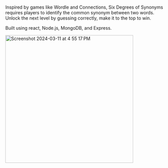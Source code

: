 #####
Inspired by games like Wordle and Connections, Six Degrees of Synonyms requires players to identify the common synonym between two words. Unlock the next level by guessing correctly, make it to the top to win.

Built using react, Node.js, MongoDB, and Express.

<img width="399" alt="Screenshot 2024-03-11 at 4 55 17 PM" src="https://github.com/jappleton101/six-degrees-of-synonyms/assets/9457668/f65369d6-1297-4ee5-922c-02907b32916e">
